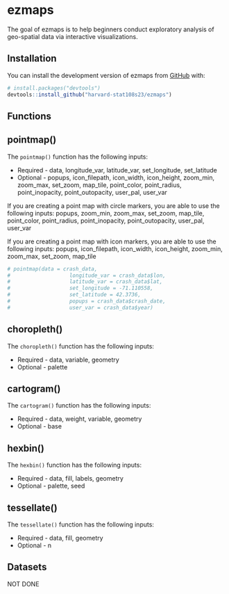 
<!-- README.md is generated from README.Rmd. Please edit that file -->

# ezmaps

<!-- badges: start -->
<!-- badges: end -->

The goal of ezmaps is to help beginners conduct exploratory analysis of
geo-spatial data via interactive visualizations.

## Installation

You can install the development version of ezmaps from
[GitHub](https://github.com/) with:

``` r
# install.packages("devtools")
devtools::install_github("harvard-stat108s23/ezmaps")
```

## Functions

## pointmap()

The `pointmap()` function has the following inputs:

- Required - data, longitude_var, latitude_var, set_longitude,
  set_latitude
- Optional - popups, icon_filepath, icon_width, icon_height, zoom_min,
  zoom_max, set_zoom, map_tile, point_color, point_radius,
  point_inopacity, point_outopacity, user_pal, user_var

If you are creating a point map with circle markers, you are able to use
the following inputs: popups, zoom_min, zoom_max, set_zoom, map_tile,
point_color, point_radius, point_inopacity, point_outopacity, user_pal,
user_var

If you are creating a point map with icon markers, you are able to use
the following inputs: popups, icon_filepath, icon_width, icon_height,
zoom_min, zoom_max, set_zoom, map_tile

``` r
# pointmap(data = crash_data,
#                   longitude_var = crash_data$lon,
#                   latitude_var = crash_data$lat,
#                   set_longitude = -71.110558,
#                   set_latitude = 42.3736,
#                   popups = crash_data$crash_date,
#                   user_var = crash_data$year)
```

## choropleth()

The `choropleth()` function has the following inputs:

- Required - data, variable, geometry
- Optional - palette

## cartogram()

The `cartogram()` function has the following inputs:

- Required - data, weight, variable, geometry
- Optional - base

## hexbin()

The `hexbin()` function has the following inputs:

- Required - data, fill, labels, geometry
- Optional - palette, seed

## tessellate()

The `tessellate()` function has the following inputs:

- Required - data, fill, geometry
- Optional - n

## Datasets

NOT DONE

